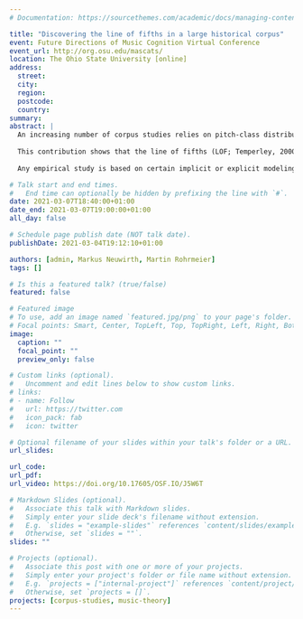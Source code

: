 ```yaml
---
# Documentation: https://sourcethemes.com/academic/docs/managing-content/

title: "Discovering the line of fifths in a large historical corpus"
event: Future Directions of Music Cognition Virtual Conference
event_url: http://org.osu.edu/mascats/
location: The Ohio State University [online]
address:
  street:
  city:
  region:
  postcode:
  country:
summary:
abstract: | 
  An increasing number of corpus studies relies on pitch-class distributions in order to infer characteristics of musical pieces under a historical perspective (Albrecht & Shanahan, 2013; Albrecht & Huron, 2014; Quinn & White, 2017; Weiß, Mauch, & Dixon, 2018; Yust, 2019; Harasim, Moss, Ramirez, & Rohrmeier, 2021).
  
  This contribution shows that the line of fifths (LOF; Temperley, 2000) is the fundamental underlying tonal space in a large historical corpus (ca. 1360-1940) of Western classical pieces in MusicXML format. Modeling the pieces’ pitch-class distributions as vectors in a high-dimensional simplicial space and visualizing them via Principal Component Analysis reveals that the distance to the center of the LOF as well as the distinction between the natural (F, C, G, D, A, E, B) and the altered tonal pitch-classes (e.g., Abb, Db, F#, C##) are the most important factors for the dispersion of the data. These findings are robust with respect to different dimensionality reduction methods. Moreover, we introduce the concept of pitch-class coevolution and demonstrate that the LOF also underlies striking changes in the usage of pitch-classes between different historical periods.
  
  Any empirical study is based on certain implicit or explicit modeling assumptions, some of which are given by the encoding of a corpus, e.g. whether enharmonic equivalence is assumed (e.g. MIDI-encoding) or not (e.g. MusicXML encoding). Relying on pitch-class distributions without assuming enharmonic equivalence, our findings emphasize the structural importance of the LOF for the organization of the pitch-class content of tonal music across a large historical timespan."

# Talk start and end times.
#   End time can optionally be hidden by prefixing the line with `#`.
date: 2021-03-07T18:40:00+01:00
date_end: 2021-03-07T19:00:00+01:00
all_day: false

# Schedule page publish date (NOT talk date).
publishDate: 2021-03-04T19:12:10+01:00

authors: [admin, Markus Neuwirth, Martin Rohrmeier]
tags: []

# Is this a featured talk? (true/false)
featured: false

# Featured image
# To use, add an image named `featured.jpg/png` to your page's folder. 
# Focal points: Smart, Center, TopLeft, Top, TopRight, Left, Right, BottomLeft, Bottom, BottomRight.
image:
  caption: ""
  focal_point: ""
  preview_only: false

# Custom links (optional).
#   Uncomment and edit lines below to show custom links.
# links:
# - name: Follow
#   url: https://twitter.com
#   icon_pack: fab
#   icon: twitter

# Optional filename of your slides within your talk's folder or a URL.
url_slides: 

url_code:
url_pdf:
url_video: https://doi.org/10.17605/OSF.IO/J5W6T

# Markdown Slides (optional).
#   Associate this talk with Markdown slides.
#   Simply enter your slide deck's filename without extension.
#   E.g. `slides = "example-slides"` references `content/slides/example-slides.md`.
#   Otherwise, set `slides = ""`.
slides: ""

# Projects (optional).
#   Associate this post with one or more of your projects.
#   Simply enter your project's folder or file name without extension.
#   E.g. `projects = ["internal-project"]` references `content/project/deep-learning/index.md`.
#   Otherwise, set `projects = []`.
projects: [corpus-studies, music-theory]
---
```

